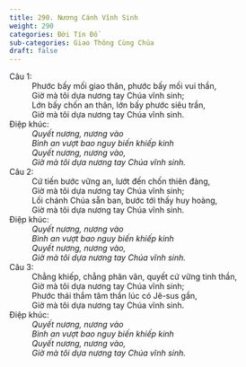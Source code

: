 ```yaml
---
title: 290. Nương Cánh Vĩnh Sinh
weight: 290
categories: Đời Tín Đồ
sub-categories: Giao Thông Cùng Chúa
draft: false
---
```

<dl><dt>Câu 1:</dt><dd data-verse="1">Phước bấy mối giao thân, phước bấy mối vui thần, <br/>Giờ mà tôi dựa nương tay Chúa vĩnh sinh; <br/>Lớn bấy chốn an thân, lớn bấy phước siêu trần, <br/>Giờ mà tôi dựa nương tay Chúa vĩnh sinh. </dd><dt>Điệp khúc:</dt><dd data-chorus="1"><em>Quyết nương, nương vào <br/>Bình an vượt bao nguy biến khiếp kinh <br/>Quyết nương, nương vào, <br/>Giờ mà tôi dựa nương tay Chúa vĩnh sinh. </em></dd><dt>Câu 2:</dt><dd data-verse="2">Cứ tiến bước vững an, lướt đến chốn thiên đàng, <br/>Giờ mà tôi dựa nương tay Chúa vĩnh sinh; <br/>Lối chánh Chúa sẵn ban, bước tới thấy huy hoàng, <br/>Giờ mà tôi dựa nương tay Chúa vĩnh sinh. </dd><dt>Điệp khúc:</dt><dd data-chorus="1"><em>Quyết nương, nương vào <br/>Bình an vượt bao nguy biến khiếp kinh <br/>Quyết nương, nương vào, <br/>Giờ mà tôi dựa nương tay Chúa vĩnh sinh. </em></dd><dt>Câu 3:</dt><dd data-verse="3">Chẳng khiếp, chẳng phân vân, quyết cứ vững tinh thần, <br/>Giờ mà tôi dựa nương tay Chúa vĩnh sinh; <br/>Phước thái thắm tâm thần lúc có Jê-sus gần, <br/>Giờ mà tôi dựa nương tay Chúa vĩnh sinh. </dd><dt>Điệp khúc:</dt><dd data-chorus="1"><em>Quyết nương, nương vào <br/>Bình an vượt bao nguy biến khiếp kinh <br/>Quyết nương, nương vào, <br/>Giờ mà tôi dựa nương tay Chúa vĩnh sinh. </em></dd></dl>